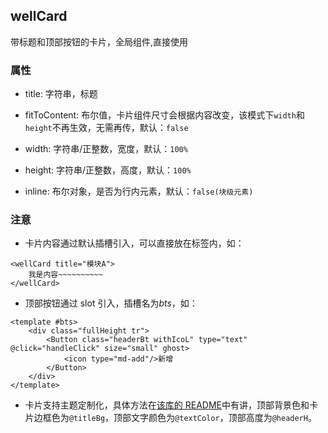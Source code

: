 ## wellCard

带标题和顶部按钮的卡片，全局组件,直接使用

### 属性

- title: 字符串，标题

- fitToContent: 布尔值，卡片组件尺寸会根据内容改变，该模式下`width`和`height`不再生效，无需再传，默认：`false`

- width: 字符串/正整数，宽度，默认：`100%`

- height: 字符串/正整数，高度，默认：`100%`

- inline: 布尔对象，是否为行内元素，默认：`false(块级元素)`

### 注意

- 卡片内容通过默认插槽引入，可以直接放在标签内，如：

```$xslt
<wellCard title="模块A">
    我是内容~~~~~~~~~~
</wellCard>
```

- 顶部按钮通过 slot 引入，插槽名为*bts*，如：

```$xslt
<template #bts>
    <div class="fullHeight tr">
        <Button class="headerBt withIcoL" type="text" @click="handleClick" size="small" ghost>
            <icon type="md-add"/>新增
        </Button>
    </div>
</template>
```

- 卡片支持主题定制化，具体方法在[该库的 README](/README.md)中有讲，顶部背景色和卡片边框色为`@titleBg`，顶部文字颜色为`@textColor`，顶部高度为`@headerH`。
